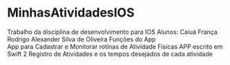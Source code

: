 # MinhasAtividadesIOS
Trabalho da disciplina de desenvolvimento para IOS
Alunos: Caiuá França
        Rodrigo Alexander Silva de Oliveira
Funções do App        
App para Cadastrar e Monitorar rotinas de Atividade Físicas
APP escrito em Swift 2
Registro de Atividades e os tempos desejados de cada atividade

